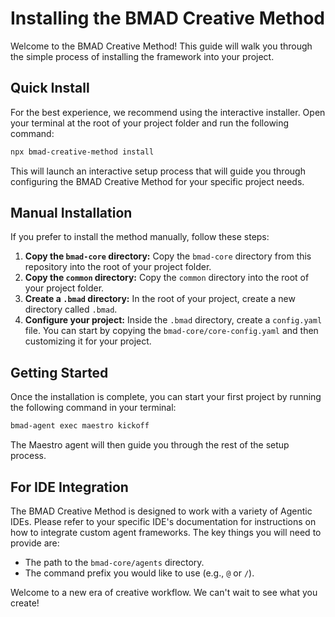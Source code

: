 # Installing the BMAD Creative Method

Welcome to the BMAD Creative Method! This guide will walk you through the simple process of installing the framework into your project.

## Quick Install

For the best experience, we recommend using the interactive installer. Open your terminal at the root of your project folder and run the following command:

```bash
npx bmad-creative-method install
```

This will launch an interactive setup process that will guide you through configuring the BMAD Creative Method for your specific project needs.

## Manual Installation

If you prefer to install the method manually, follow these steps:

1.  **Copy the `bmad-core` directory:** Copy the `bmad-core` directory from this repository into the root of your project folder.
2.  **Copy the `common` directory:** Copy the `common` directory into the root of your project folder.
3.  **Create a `.bmad` directory:** In the root of your project, create a new directory called `.bmad`.
4.  **Configure your project:** Inside the `.bmad` directory, create a `config.yaml` file. You can start by copying the `bmad-core/core-config.yaml` and then customizing it for your project.

## Getting Started

Once the installation is complete, you can start your first project by running the following command in your terminal:

```bash
bmad-agent exec maestro kickoff
```

The Maestro agent will then guide you through the rest of the setup process.

## For IDE Integration

The BMAD Creative Method is designed to work with a variety of Agentic IDEs. Please refer to your specific IDE's documentation for instructions on how to integrate custom agent frameworks. The key things you will need to provide are:

-   The path to the `bmad-core/agents` directory.
-   The command prefix you would like to use (e.g., `@` or `/`).

Welcome to a new era of creative workflow. We can't wait to see what you create!
